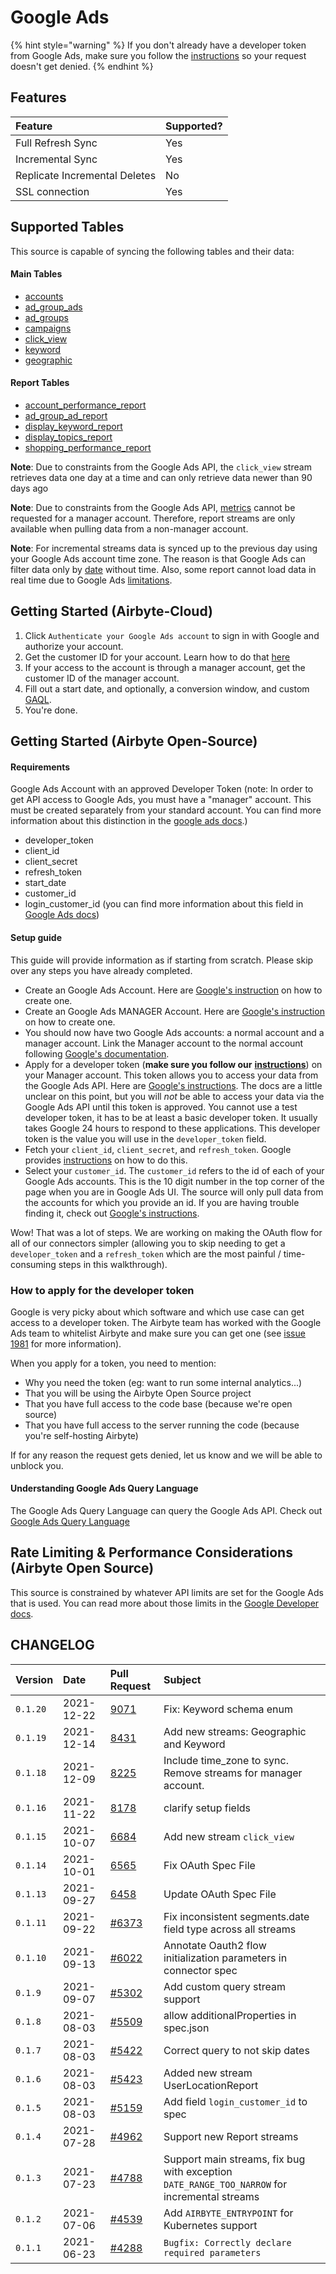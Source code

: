 # Google Ads

{% hint style="warning" %}
If you don't already have a developer token from Google Ads, make sure you follow the [instructions](google-ads.md#how-to-apply-for-the-developer-token) so your request doesn't get denied.
{% endhint %}

## Features

| Feature | Supported? |
| :--- | :--- |
| Full Refresh Sync | Yes |
| Incremental Sync | Yes |
| Replicate Incremental Deletes | No |
| SSL connection | Yes |

## Supported Tables

This source is capable of syncing the following tables and their data:

#### Main Tables

* [accounts](https://developers.google.com/google-ads/api/fields/v8/customer)
* [ad\_group\_ads](https://developers.google.com/google-ads/api/fields/v8/ad_group_ad)
* [ad\_groups](https://developers.google.com/google-ads/api/fields/v8/ad_group)
* [campaigns](https://developers.google.com/google-ads/api/fields/v8/campaign)
* [click\_view](https://developers.google.com/google-ads/api/reference/rpc/v8/ClickView)
* [keyword](https://developers.google.com/google-ads/api/fields/v8/keyword_view)
* [geographic](https://developers.google.com/google-ads/api/fields/v8/geographic_view)


#### Report Tables

* [account\_performance\_report](https://developers.google.com/google-ads/api/docs/migration/mapping#account_performance)
* [ad\_group\_ad\_report](https://developers.google.com/google-ads/api/docs/migration/mapping#ad_performance)
* [display\_keyword\_report](https://developers.google.com/google-ads/api/docs/migration/mapping#display_keyword_performance)
* [display\_topics\_report](https://developers.google.com/google-ads/api/docs/migration/mapping#display_topics_performance)
* [shopping\_performance\_report](https://developers.google.com/google-ads/api/docs/migration/mapping#shopping_performance)

**Note**: Due to constraints from the Google Ads API, the `click_view` stream retrieves data one day at a time and can only retrieve data newer than 90 days ago

**Note**: Due to constraints from the Google Ads API, [metrics](https://developers.google.com/google-ads/api/fields/v8/metrics) cannot be requested for a manager account. Therefore, report streams are only available when pulling data from a non-manager account. 

**Note**: For incremental streams data is synced up to the previous day using your Google Ads account time zone. The reason is that Google Ads can filter data only by [date](https://developers.google.com/google-ads/api/fields/v8/ad_group_ad#segments.date) without time. Also, some report cannot load data in real time due to Google Ads [limitations](https://support.google.com/google-ads/answer/2544985?hl=en).

## Getting Started \(Airbyte-Cloud\)

1. Click `Authenticate your Google Ads account` to sign in with Google and authorize your account.
2. Get the customer ID for your account. Learn how to do that [here](https://support.google.com/google-ads/answer/1704344)
3. If your access to the account is through a manager account, get the customer ID of the manager account.
4. Fill out a start date, and optionally, a conversion window, and custom [GAQL](https://developers.google.com/google-ads/api/docs/query/overview).
5. You're done.

## Getting Started \(Airbyte Open-Source\)

#### Requirements

Google Ads Account with an approved Developer Token \(note: In order to get API access to Google Ads, you must have a "manager" account. This must be created separately from your standard account. You can find more information about this distinction in the [google ads docs](https://ads.google.com/home/tools/manager-accounts/).\)

* developer\_token
* client\_id
* client\_secret
* refresh\_token
* start\_date
* customer\_id
* login\_customer\_id \(you can find more information about this field in [Google Ads docs](https://developers.google.com/google-ads/api/docs/concepts/call-structure#cid)\)

#### Setup guide

This guide will provide information as if starting from scratch. Please skip over any steps you have already completed.

* Create an Google Ads Account. Here are [Google's instruction](https://support.google.com/google-ads/answer/6366720) on how to create one.
* Create an Google Ads MANAGER Account. Here are [Google's instruction](https://ads.google.com/home/tools/manager-accounts/) on how to create one.
* You should now have two Google Ads accounts: a normal account and a manager account. Link the Manager account to the normal account following [Google's documentation](https://support.google.com/google-ads/answer/7459601).
* Apply for a developer token \(**make sure you follow our** [**instructions**](google-ads.md#how-to-apply-for-the-developer-token)\) on your Manager account.  This token allows you to access your data from the Google Ads API. Here are [Google's instructions](https://developers.google.com/google-ads/api/docs/first-call/dev-token). The docs are a little unclear on this point, but you will _not_ be able to access your data via the Google Ads API until this token is approved. You cannot use a test developer token, it has to be at least a basic developer token. It usually takes Google 24 hours to respond to these applications. This developer token is the value you will use in the `developer_token` field.
* Fetch your `client_id`, `client_secret`, and `refresh_token`. Google provides [instructions](https://developers.google.com/google-ads/api/docs/first-call/overview) on how to do this.
* Select your `customer_id`. The `customer_id` refers to the id of each of your Google Ads accounts. This is the 10 digit number in the top corner of the page when you are in Google Ads UI. The source will only pull data from the accounts for which you provide an id. If you are having trouble finding it, check out [Google's instructions](https://support.google.com/google-ads/answer/1704344).

Wow! That was a lot of steps. We are working on making the OAuth flow for all of our connectors simpler \(allowing you to skip needing to get a `developer_token` and a `refresh_token` which are the most painful / time-consuming steps in this walkthrough\).

### How to apply for the developer token

Google is very picky about which software and which use case can get access to a developer token. The Airbyte team has worked with the Google Ads team to whitelist Airbyte and make sure you can get one \(see [issue 1981](https://github.com/airbytehq/airbyte/issues/1981) for more information\).

When you apply for a token, you need to mention:

* Why you need the token \(eg: want to run some internal analytics...\)
* That you will be using the Airbyte Open Source project
* That you have full access to the code base \(because we're open source\)
* That you have full access to the server running the code \(because you're self-hosting Airbyte\)

If for any reason the request gets denied, let us know and we will be able to unblock you.

#### Understanding Google Ads Query Language

The Google Ads Query Language can query the Google Ads API. Check out [Google Ads Query Language](https://developers.google.com/google-ads/api/docs/query/overview)

## Rate Limiting & Performance Considerations \(Airbyte Open Source\)

This source is constrained by whatever API limits are set for the Google Ads that is used. You can read more about those limits in the [Google Developer docs](https://developers.google.com/google-ads/api/docs/best-practices/quotas).

## CHANGELOG

| Version | Date | Pull Request | Subject |
| :--- | :--- | :--- | :--- |
| `0.1.20` | 2021-12-22 | [9071](https://github.com/airbytehq/airbyte/pull/9071) | Fix: Keyword schema enum |
| `0.1.19` | 2021-12-14 | [8431](https://github.com/airbytehq/airbyte/pull/8431) | Add new streams: Geographic and Keyword |
| `0.1.18` | 2021-12-09 | [8225](https://github.com/airbytehq/airbyte/pull/8225) | Include time_zone to sync. Remove streams for manager account. |
| `0.1.16` | 2021-11-22 | [8178](https://github.com/airbytehq/airbyte/pull/8178) | clarify setup fields |
| `0.1.15` | 2021-10-07 | [6684](https://github.com/airbytehq/airbyte/pull/6684) | Add new stream `click_view` |
| `0.1.14` | 2021-10-01 | [6565](https://github.com/airbytehq/airbyte/pull/6565) | Fix OAuth Spec File |
| `0.1.13` | 2021-09-27 | [6458](https://github.com/airbytehq/airbyte/pull/6458) | Update OAuth Spec File |
| `0.1.11` | 2021-09-22 | [\#6373](https://github.com/airbytehq/airbyte/pull/6373) | Fix inconsistent segments.date field type across all streams |
| `0.1.10` | 2021-09-13 | [\#6022](https://github.com/airbytehq/airbyte/pull/6022) | Annotate Oauth2 flow initialization parameters in connector spec |
| `0.1.9` | 2021-09-07 | [\#5302](https://github.com/airbytehq/airbyte/pull/5302) | Add custom query stream support |
| `0.1.8` | 2021-08-03 | [\#5509](https://github.com/airbytehq/airbyte/pull/5509) | allow additionalProperties in spec.json |
| `0.1.7` | 2021-08-03 | [\#5422](https://github.com/airbytehq/airbyte/pull/5422) | Correct query to not skip dates |
| `0.1.6` | 2021-08-03 | [\#5423](https://github.com/airbytehq/airbyte/pull/5423) | Added new stream UserLocationReport |
| `0.1.5` | 2021-08-03 | [\#5159](https://github.com/airbytehq/airbyte/pull/5159) | Add field `login_customer_id` to spec |
| `0.1.4` | 2021-07-28 | [\#4962](https://github.com/airbytehq/airbyte/pull/4962) | Support new Report streams |
| `0.1.3` | 2021-07-23 | [\#4788](https://github.com/airbytehq/airbyte/pull/4788) | Support main streams, fix bug with exception `DATE_RANGE_TOO_NARROW` for incremental streams |
| `0.1.2` | 2021-07-06 | [\#4539](https://github.com/airbytehq/airbyte/pull/4539) | Add `AIRBYTE_ENTRYPOINT` for Kubernetes support |
| `0.1.1` | 2021-06-23 | [\#4288](https://github.com/airbytehq/airbyte/pull/4288) | `Bugfix: Correctly declare required parameters` |

